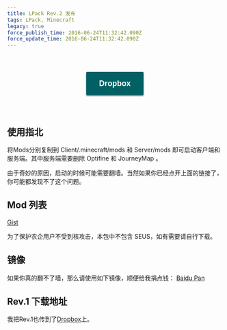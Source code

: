 ```yaml
---
title: LPack Rev.2 发布
tags: LPack, Minecraft
legacy: true
force_publish_time: 2016-06-24T11:32:42.090Z
force_update_time: 2016-06-24T11:32:42.090Z
---
```


<style>
.entry-container {
  text-align: center;
}
.post-entry.lev-2 {
  border: none;
  outline: 0;
  margin: 40px auto;
  padding: 15px 30px;
  
  font-size: 18px;
  line-height: 24px;
  color: white;
  font-weight: bolder;
  
  background-color: #006064;
  transition: box-shadow 0.5s ease;
  box-shadow: rgba(0,0,0,.6) 0 2px 3px;
  
  border-radius: 2px;
  
  cursor: pointer;
}

.post-entry:hover {
  box-shadow: rgba(0,0,0,.6) 0 4px 6px;
}
</style>

<div class="entry-container">
  <a href="https://www.dropbox.com/s/vscivjeox618x20/Lius%20Pack%20Rev%202.7z&dl=0" style="opacity: 1">
    <button class="post-entry lev-2">Dropbox</button>
  </a>
</div>

## 使用指北
将Mods分别复制到 Client/.minecraft/mods 和 Server/mods 即可启动客户端和服务端。其中服务端需要删除 Optifine 和 JourneyMap 。

由于奇妙的原因，启动的时候可能需要翻墙。当然如果你已经点开上面的链接了，你可能都发现不了这个问题。

## Mod 列表
[Gist](https://gist.github.com/CircuitCoder/caa226a6b5dba2a0777c8315c3223780)

为了保护农企用户不受到核攻击，本包中不包含 SEUS，如有需要请自行下载。

## 镜像
如果你真的翻不了墙，那么请使用如下镜像，顺便给我捐点钱：
[Baidu Pan](http://adf.ly/2237350/lpack-rev-2)

## Rev.1 下载地址

我把Rev.1也传到了[Dropbox](https://www.dropbox.com/s/a8h9xt87y9p01j8/Liu%27s%20Pack%20Rev%201.7z&dl=0)上。
